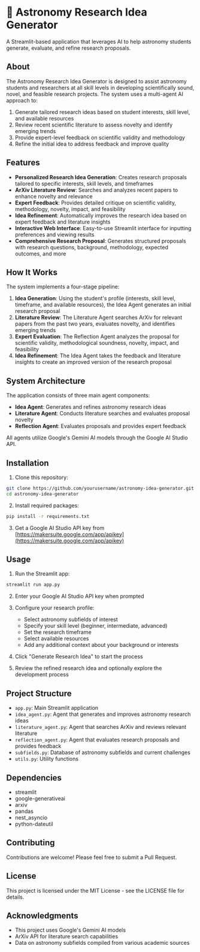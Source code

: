 # 🔭 Astronomy Research Idea Generator

A Streamlit-based application that leverages AI to help astronomy students generate, evaluate, and refine research proposals.

## About

The Astronomy Research Idea Generator is designed to assist astronomy students and researchers at all skill levels in developing scientifically sound, novel, and feasible research projects. The system uses a multi-agent AI approach to:

1. Generate tailored research ideas based on student interests, skill level, and available resources
2. Review recent scientific literature to assess novelty and identify emerging trends
3. Provide expert-level feedback on scientific validity and methodology
4. Refine the initial idea to address feedback and improve quality

## Features

- **Personalized Research Idea Generation**: Creates research proposals tailored to specific interests, skill levels, and timeframes
- **ArXiv Literature Review**: Searches and analyzes recent papers to enhance novelty and relevance
- **Expert Feedback**: Provides detailed critique on scientific validity, methodology, novelty, impact, and feasibility
- **Idea Refinement**: Automatically improves the research idea based on expert feedback and literature insights
- **Interactive Web Interface**: Easy-to-use Streamlit interface for inputting preferences and viewing results
- **Comprehensive Research Proposal**: Generates structured proposals with research questions, background, methodology, expected outcomes, and more

## How It Works

The system implements a four-stage pipeline:

1. **Idea Generation**: Using the student's profile (interests, skill level, timeframe, and available resources), the Idea Agent generates an initial research proposal
2. **Literature Review**: The Literature Agent searches ArXiv for relevant papers from the past two years, evaluates novelty, and identifies emerging trends
3. **Expert Evaluation**: The Reflection Agent analyzes the proposal for scientific validity, methodological soundness, novelty, impact, and feasibility
4. **Idea Refinement**: The Idea Agent takes the feedback and literature insights to create an improved version of the research proposal

## System Architecture

The application consists of three main agent components:

- **Idea Agent**: Generates and refines astronomy research ideas
- **Literature Agent**: Conducts literature searches and evaluates proposal novelty
- **Reflection Agent**: Evaluates proposals and provides expert feedback

All agents utilize Google's Gemini AI models through the Google AI Studio API.

## Installation

1. Clone this repository:
```bash
git clone https://github.com/yourusername/astronomy-idea-generator.git
cd astronomy-idea-generator
```

2. Install required packages:
```bash
pip install -r requirements.txt
```

3. Get a Google AI Studio API key from [https://makersuite.google.com/app/apikey](https://makersuite.google.com/app/apikey)

## Usage

1. Run the Streamlit app:
```bash
streamlit run app.py
```

2. Enter your Google AI Studio API key when prompted

3. Configure your research profile:
   - Select astronomy subfields of interest
   - Specify your skill level (beginner, intermediate, advanced)
   - Set the research timeframe
   - Select available resources
   - Add any additional context about your background or interests

4. Click "Generate Research Idea" to start the process

5. Review the refined research idea and optionally explore the development process

## Project Structure

- `app.py`: Main Streamlit application
- `idea_agent.py`: Agent that generates and improves astronomy research ideas
- `literature_agent.py`: Agent that searches ArXiv and reviews relevant literature
- `reflection_agent.py`: Agent that evaluates research proposals and provides feedback
- `subfields.py`: Database of astronomy subfields and current challenges
- `utils.py`: Utility functions

## Dependencies

- streamlit
- google-generativeai
- arxiv
- pandas
- nest_asyncio
- python-dateutil

## Contributing

Contributions are welcome! Please feel free to submit a Pull Request.

## License

This project is licensed under the MIT License - see the LICENSE file for details.

## Acknowledgments

- This project uses Google's Gemini AI models
- ArXiv API for literature search capabilities
- Data on astronomy subfields compiled from various academic sources